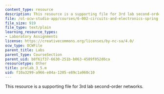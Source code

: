```yaml
---
content_type: resource
description: This resource is a supporting file for 3rd lab second-order networks.
file: /ol-ocw-studio-app/courses/6-002-circuits-and-electronics-spring-2007/f10a3299a966e84a1205e89c1a960c10_prelab_3_5.m
file_size: 919
file_type: text/plain
learning_resource_types:
- Laboratory Assignments
license: https://creativecommons.org/licenses/by-nc-sa/4.0/
ocw_type: OCWFile
parent_title: Labs
parent_type: CourseSection
parent_uid: b8f61f37-6630-251b-b063-4589f052d6ca
resourcetype: Other
title: prelab_3_5.m
uid: f10a3299-a966-e84a-1205-e89c1a960c10
---
```

This resource is a supporting file for 3rd lab second-order networks.